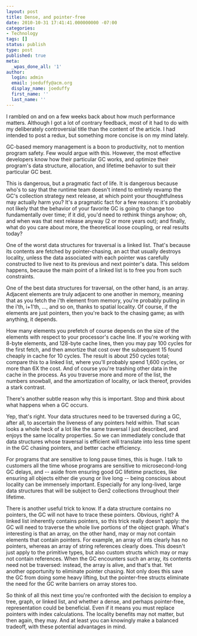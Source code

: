 ```yaml
---
layout: post
title: Dense, and pointer-free
date: 2010-10-31 17:41:41.000000000 -07:00
categories:
- Technology
tags: []
status: publish
type: post
published: true
meta:
  _wpas_done_all: '1'
author:
  login: admin
  email: joeduffy@acm.org
  display_name: joeduffy
  first_name: ''
  last_name: ''
---
```

I rambled on and on a few weeks back about how much performance matters. Although
I got a lot of contrary feedback, most of it had to do with my deliberately controversial
title than the content of the article. I had intended to post a redux, but something
more concise is on my mind lately.

GC-based memory management is a boon to productivity, not to mention program safety.
Few would argue with this. However, the most effective developers know how their
particular GC works, and optimize their program's data structure, allocation, and
lifetime behavior to suit their particular GC best.

This is dangerous, but a pragmatic fact of life. It is dangerous because who's
to say that the runtime team doesn't intend to entirely revamp the GC's collection
strategy next release, at which point your thoughtfulness may actually harm you?
It's a pragmatic fact for a few reasons: it's probably not likely that the behavior
of your favorite GC is going to change too fundamentally over time; if it did, you'd
need to rethink things anyhow; oh, and when was that next release anyway (2 or more
years out); and finally, what do you care about more, the theoretical loose coupling,
or real results today?

One of the worst data structures for traversal is a linked list. That's because
its contents are fetched by pointer-chasing, an act that usually destroys locality,
unless the data associated with each pointer was carefully constructed to live next
to its previous and next pointer's data. This seldom happens, because the main
point of a linked list is to free you from such constraints.

One of the best data structures for traversal, on the other hand, is an array. Adjacent
elements are truly adjacent to one another in memory, meaning that as you fetch the
i'th element from memory, you're probably pulling in the i'th, i+1'th, …,
and so on, thanks to spatial locality. Of course, if the elements are just pointers,
then you're back to the chasing game; as with anything, it depends.

How many elements you prefetch of course depends on the size of the elements with
respect to your processor's cache line. If you're working with 8-byte elements,
and 128-byte cache lines, then you may pay 100 cycles for the first fetch, and then
amortize that cost over the subsequent 15 found cheaply in cache for 10 cycles. The
result is about 250 cycles total; compare this to a linked list, where you'll probably
spend 1,600 cycles, or more than 6X the cost. And of course you're trashing other
data in the cache in the process. As you traverse more and more of the list, the
numbers snowball, and the amortization of locality, or lack thereof, provides a stark
contrast.

There's another subtle reason why this is important. Stop and think about what
happens when a GC occurs.

Yep, that's right. Your data structures need to be traversed during a GC, after
all, to ascertain the liveness of any pointers held within. That scan looks a whole
heck of a lot like the same traversal I just described, and enjoys the same locality
properties. So we can immediately conclude that data structures whose traversal is
efficient will translate into less time spent in the GC chasing pointers, and better
cache efficiency.

For programs that are sensitive to long pause times, this is huge. I talk to customers
all the time whose programs are sensitive to microsecond-long GC delays, and --
aside from ensuring good GC lifetime practices, like ensuring all objects either
die young or live long -- being conscious about locality can be immensely important.
Especially for any long-lived, large data structures that will be subject to Gen2
collections throughout their lifetime.

There is another useful trick to know. If a data structure contains no pointers,
the GC will not have to trace these pointers. Obvious, right? A linked list inherently
contains pointers, so this trick really doesn't apply: the GC will need to traverse
the whole live portions of the object graph. What's interesting is that an array,
on the other hand, may or may not contain elements that contain pointers. For example,
an array of ints clearly has no pointers, whereas an array of string references clearly
does. This doesn't just apply to the primitive types, but also custom structs which
may or may not contain references. When the GC encounters such an array, its contents
need not be traversed: instead, the array is alive, and that's that. Yet another
opportunity to eliminate pointer chasing. Not only does this save the GC from doing
some heavy lifting, but the pointer-free structs eliminate the need for the GC write
barriers on array stores too.

So think of all this next time you're confronted with the decision to employ a
tree, graph, or linked list, and whether a dense, and perhaps pointer-free, representation
could be beneficial. Even if it means you must replace pointers with index calculations.
The locality benefits may not matter, but then again, they may. And at least you
can knowingly make a balanced tradeoff, with these potential advantages in mind.


